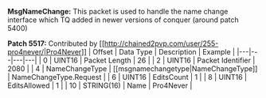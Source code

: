 **MsgNameChange:** This packet is used to handle the name change interface which TQ added in newer versions of conquer (around patch 5400)

**Patch 5517:** Contributed by [[http://chained2pvp.com/user/255-pro4never/|Pro4Never]]
| Offset | Data Type | Description | Example |
|---|---|---|---|
| 0 | UINT16 | Packet Length | 26 |
| 2 | UINT16 | Packet Identifier | 2080 |
| 4 | NameChangeType | [[msgnamechangetype|NameChangeType]] | NameChangeType.Request |
| 6 | UINT16 | EditsCount | 1 |
| 8 | UINT16 | EditsAllowed | 1 |
| 10 | STRING(16) | Name | Pro4Never |
